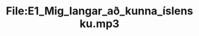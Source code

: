 ---
title: File:E1_Mig_langar_að_kunna_íslensku.mp3
recording of: Mig langar að kunna íslensku.
reading speed: slow
speaker: E
license: CC0
---